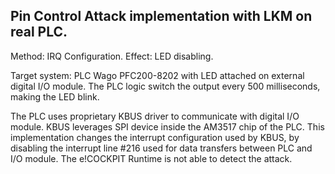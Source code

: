 Pin Control Attack implementation with LKM on real PLC.
-------------------------------------------------------

Method: IRQ Configuration.
Effect: LED disabling.

Target system: PLC Wago PFC200-8202 with LED attached on external digital I/O module.
The PLC logic switch the output every 500 milliseconds, making the LED blink.

The PLC uses proprietary KBUS driver to communicate with digital I/O module.
KBUS leverages SPI device inside the AM3517 chip of the PLC.
This implementation changes the interrupt configuration used by KBUS,
by disabling the interrupt line #216 used for data transfers between PLC and I/O module.
The e!COCKPIT Runtime is not able to detect the attack.
